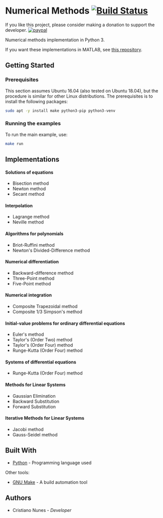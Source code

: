 # Numerical Methods [![Build Status](https://travis-ci.org/cfgnunes/numerical-methods-python.svg?branch=master)](https://travis-ci.org/cfgnunes/numerical-methods-python)

If you like this project, please consider making a donation to support the developer. [![paypal](https://www.paypalobjects.com/en_US/i/btn/btn_donate_SM.gif)](https://www.paypal.com/cgi-bin/webscr?cmd=_s-xclick&hosted_button_id=2EDNU6LPSCH6S)

Numerical methods implementation in Python 3.

If you want these implementations in MATLAB, see [this repository](https://github.com/cfgnunes/numerical-methods-matlab).

## Getting Started

### Prerequisites

This section assumes Ubuntu 16.04 (also tested on Ubuntu 18.04), but the procedure is similar for other Linux distributions. The prerequisites is to install the following packages:

```sh
sudo apt -y install make python3-pip python3-venv
```

### Running the examples

To run the main example, use:

```sh
make run
```

## Implementations

#### Solutions of equations

- Bisection method
- Newton method
- Secant method

#### Interpolation

- Lagrange method
- Neville method

#### Algorithms for polynomials

- Briot-Ruffini method
- Newton's Divided-Difference method

#### Numerical differentiation

- Backward-difference method
- Three-Point method
- Five-Point method

#### Numerical integration

- Composite Trapezoidal method
- Composite 1/3 Simpson's method

#### Initial-value problems for ordinary differential equations

- Euler's method
- Taylor's (Order Two) method
- Taylor's (Order Four) method
- Runge-Kutta (Order Four) method

#### Systems of differential equations

- Runge-Kutta (Order Four) method

#### Methods for Linear Systems

- Gaussian Elimination
- Backward Substitution
- Forward Substitution

#### Iterative Methods for Linear Systems

- Jacobi method
- Gauss-Seidel method

## Built With

- [Python](https://www.python.org/) - Programming language used

Other tools:

- [GNU Make](https://www.gnu.org/software/make/) - A build automation tool

## Authors

- Cristiano Nunes - _Developer_
